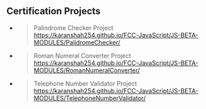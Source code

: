 ## Certification Projects

- >Palindrome Checker Project<br>https://karanshah254.github.io/FCC-JavaScript/JS-BETA-MODULES/PalidromeChecker/

- >Roman Numeral Converter Project<br>https://karanshah254.github.io/FCC-JavaScript/JS-BETA-MODULES/RomanNumeralConverter/

- >Telephone Number Validator Project<br>https://karanshah254.github.io/FCC-JavaScript/JS-BETA-MODULES/TelephoneNumberValidator/